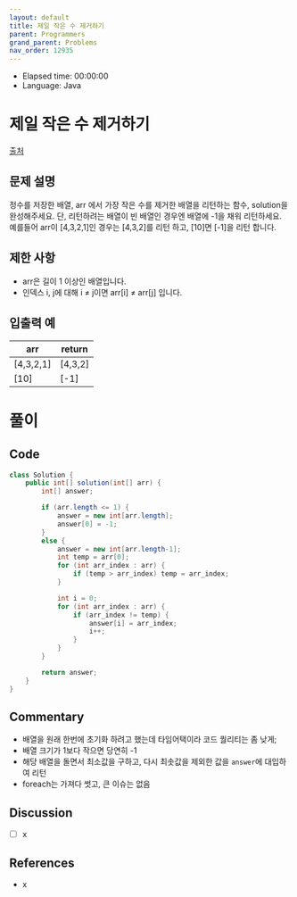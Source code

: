 ```yaml
---
layout: default
title: 제일 작은 수 제거하기
parent: Programmers
grand_parent: Problems
nav_order: 12935
---
```


- Elapsed time: 00:00:00
- Language: Java

<!-- 문제 -->
# 제일 작은 수 제거하기

[출처](https://programmers.co.kr/learn/courses/30/lessons/12935?language=java)

## 문제 설명

정수를 저장한 배열, arr 에서 가장 작은 수를 제거한 배열을 리턴하는 함수, solution을 완성해주세요. 단, 리턴하려는 배열이 빈 배열인 경우엔 배열에 -1을 채워 리턴하세요. 예를들어 arr이 [4,3,2,1]인 경우는 [4,3,2]를 리턴 하고, [10]면 [-1]을 리턴 합니다.

## 제한 사항

- arr은 길이 1 이상인 배열입니다.
- 인덱스 i, j에 대해 i ≠ j이면 arr[i] ≠ arr[j] 입니다.

## 입출력 예

| arr       | return  |
| --------- | ------- |
| [4,3,2,1] | [4,3,2] |
| [10]      | [-1]    |

<!-- 풀이 -->
# 풀이

## Code

``` java
class Solution {
    public int[] solution(int[] arr) {
        int[] answer;

        if (arr.length <= 1) {
            answer = new int[arr.length];
            answer[0] = -1;
        }
        else {
            answer = new int[arr.length-1];
            int temp = arr[0];
            for (int arr_index : arr) {
                if (temp > arr_index) temp = arr_index;
            }

            int i = 0;
            for (int arr_index : arr) {
                if (arr_index != temp) {
                    answer[i] = arr_index;
                    i++;
                }
            }
        }

        return answer;
    }
}
```

## Commentary

- 배열을 원래 한번에 초기화 하려고 했는데 타임어택이라 코드 퀄리티는 좀 낮게;
- 배열 크기가 1보다 작으면 당연히 -1
- 해당 배열을 돌면서 최소값을 구하고, 다시 최솟값을 제외한 값을 `answer`에 대입하여 리턴
- foreach는 가져다 썻고, 큰 이슈는 없음

## Discussion

- [ ] x

## References
- x